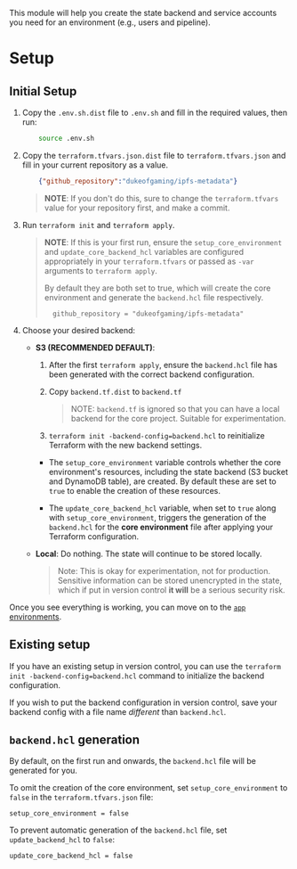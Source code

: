 This module will help you create the state backend and service accounts you need for an environment (e.g., users and pipeline).

# Setup
## Initial Setup



1. Copy the `.env.sh.dist` file to `.env.sh` and fill in the required values, then run:

    ```sh
        source .env.sh
    ```

2. Copy the `terraform.tfvars.json.dist` file to `terraform.tfvars.json` and fill in your current repository as a value.

    ```json
        {"github_repository":"dukeofgaming/ipfs-metadata"}
    ```

    > **NOTE**: If you don't do this, sure to change  the `terraform.tfvars` value for your repository first, and make a commit.

3. Run `terraform init` and `terraform apply`. 
    
    > **NOTE**: If this is your first run, ensure the `setup_core_environment` and `update_core_backend_hcl` variables are configured appropriately in your `terraform.tfvars` or passed as `-var` arguments to `terraform apply`. 
    >
    > By default they are both set to true, which will create the core environment and generate the `backend.hcl` file respectively.
    >
    > ```hcl
    >   github_repository = "dukeofgaming/ipfs-metadata"
    > ```
    >

3. Choose your desired backend:

    - **S3 (RECOMMENDED DEFAULT)**: 

        1. After the first `terraform apply`, ensure the `backend.hcl` file has been generated with the correct backend configuration. 
        
        2. Copy `backend.tf.dist` to `backend.tf` 

            > NOTE: `backend.tf` is ignored so that you can have a local backend for the core project. Suitable for experimentation.
        
        3. `terraform init -backend-config=backend.hcl` to reinitialize Terraform with the new backend settings.

        - The `setup_core_environment` variable controls whether the core environment's resources, including the state backend (S3 bucket and DynamoDB table), are created. By default these are set to `true` to enable the creation of these resources.

        - The `update_core_backend_hcl` variable, when set to `true` along with `setup_core_environment`, triggers the generation of the `backend.hcl` for the **core environment** file after applying your Terraform configuration. 

    - **Local**: Do nothing. The state will continue to be stored locally. 
        
        > Note: This is okay for experimentation, not for production. Sensitive information can be stored unencrypted in the state, which if put in version control **it will** be a serious security risk.

Once you see everything is working, you can move on to the [`app` environments](../app/README.md).

## Existing setup

If you have an existing setup in version control, you can use the `terraform init -backend-config=backend.hcl` command to initialize the backend configuration.

If you wish to put the backend configuration in version control, save your backend config with a file name *different* than `backend.hcl`.

## `backend.hcl` generation

By default, on the first run and onwards, the `backend.hcl` file will be generated for you.

To omit the creation of the core environment, set `setup_core_environment` to `false` in the `terraform.tfvars.json` file:

```hcl
setup_core_environment = false
```

To prevent automatic generation of the `backend.hcl` file, set `update_backend_hcl` to `false`:

```hcl
update_core_backend_hcl = false
```